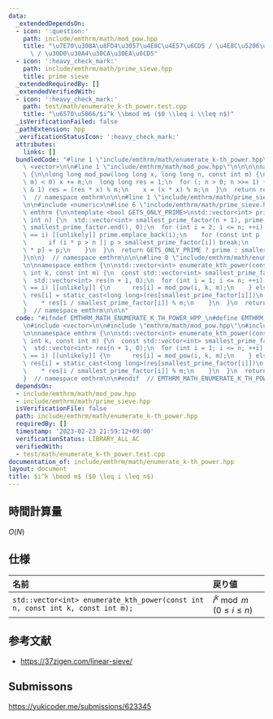 ```yaml
---
data:
  _extendedDependsOn:
  - icon: ':question:'
    path: include/emthrm/math/mod_pow.hpp
    title: "\u7E70\u308A\u8FD4\u3057\u4E8C\u4E57\u6CD5 / \u4E8C\u5206\u7D2F\u4E57\u6CD5\
      \ / \u30D0\u30A4\u30CA\u30EA\u6CD5"
  - icon: ':heavy_check_mark:'
    path: include/emthrm/math/prime_sieve.hpp
    title: prime sieve
  _extendedRequiredBy: []
  _extendedVerifiedWith:
  - icon: ':heavy_check_mark:'
    path: test/math/enumerate_k-th_power.test.cpp
    title: "\u6570\u5B66/$i^k \\bmod m$ ($0 \\leq i \\leq n$)"
  _isVerificationFailed: false
  _pathExtension: hpp
  _verificationStatusIcon: ':heavy_check_mark:'
  attributes:
    links: []
  bundledCode: "#line 1 \"include/emthrm/math/enumerate_k-th_power.hpp\"\n\n\n\n#include\
    \ <vector>\n\n#line 1 \"include/emthrm/math/mod_pow.hpp\"\n\n\n\nnamespace emthrm\
    \ {\n\nlong long mod_pow(long long x, long long n, const int m) {\n  if ((x %=\
    \ m) < 0) x += m;\n  long long res = 1;\n  for (; n > 0; n >>= 1) {\n    if (n\
    \ & 1) res = (res * x) % m;\n    x = (x * x) % m;\n  }\n  return res;\n}\n\n}\
    \  // namespace emthrm\n\n\n#line 1 \"include/emthrm/math/prime_sieve.hpp\"\n\n\
    \n\n#include <numeric>\n#line 6 \"include/emthrm/math/prime_sieve.hpp\"\n\nnamespace\
    \ emthrm {\n\ntemplate <bool GETS_ONLY_PRIME>\nstd::vector<int> prime_sieve(const\
    \ int n) {\n  std::vector<int> smallest_prime_factor(n + 1), prime;\n  std::iota(smallest_prime_factor.begin(),\
    \ smallest_prime_factor.end(), 0);\n  for (int i = 2; i <= n; ++i) {\n    if (smallest_prime_factor[i]\
    \ == i) [[unlikely]] prime.emplace_back(i);\n    for (const int p : prime) {\n\
    \      if (i * p > n || p > smallest_prime_factor[i]) break;\n      smallest_prime_factor[i\
    \ * p] = p;\n    }\n  }\n  return GETS_ONLY_PRIME ? prime : smallest_prime_factor;\n\
    }\n\n}  // namespace emthrm\n\n\n#line 8 \"include/emthrm/math/enumerate_k-th_power.hpp\"\
    \n\nnamespace emthrm {\n\nstd::vector<int> enumerate_kth_power(const int n, const\
    \ int k, const int m) {\n  const std::vector<int> smallest_prime_factor = prime_sieve<false>(n);\n\
    \  std::vector<int> res(n + 1, 0);\n  for (int i = 1; i <= n; ++i) {\n    if (smallest_prime_factor[i]\
    \ == i) [[unlikely]] {\n      res[i] = mod_pow(i, k, m);\n    } else {\n     \
    \ res[i] = static_cast<long long>(res[smallest_prime_factor[i]])\n           \
    \    * res[i / smallest_prime_factor[i]] % m;\n    }\n  }\n  return res;\n}\n\n\
    }  // namespace emthrm\n\n\n"
  code: "#ifndef EMTHRM_MATH_ENUMERATE_K_TH_POWER_HPP_\n#define EMTHRM_MATH_ENUMERATE_K_TH_POWER_HPP_\n\
    \n#include <vector>\n\n#include \"emthrm/math/mod_pow.hpp\"\n#include \"emthrm/math/prime_sieve.hpp\"\
    \n\nnamespace emthrm {\n\nstd::vector<int> enumerate_kth_power(const int n, const\
    \ int k, const int m) {\n  const std::vector<int> smallest_prime_factor = prime_sieve<false>(n);\n\
    \  std::vector<int> res(n + 1, 0);\n  for (int i = 1; i <= n; ++i) {\n    if (smallest_prime_factor[i]\
    \ == i) [[unlikely]] {\n      res[i] = mod_pow(i, k, m);\n    } else {\n     \
    \ res[i] = static_cast<long long>(res[smallest_prime_factor[i]])\n           \
    \    * res[i / smallest_prime_factor[i]] % m;\n    }\n  }\n  return res;\n}\n\n\
    }  // namespace emthrm\n\n#endif  // EMTHRM_MATH_ENUMERATE_K_TH_POWER_HPP_\n"
  dependsOn:
  - include/emthrm/math/mod_pow.hpp
  - include/emthrm/math/prime_sieve.hpp
  isVerificationFile: false
  path: include/emthrm/math/enumerate_k-th_power.hpp
  requiredBy: []
  timestamp: '2023-02-23 21:59:12+09:00'
  verificationStatus: LIBRARY_ALL_AC
  verifiedWith:
  - test/math/enumerate_k-th_power.test.cpp
documentation_of: include/emthrm/math/enumerate_k-th_power.hpp
layout: document
title: $i^k \bmod m$ ($0 \leq i \leq n$)
---
```



## 時間計算量

$O(N)$


## 仕様

|名前|戻り値|
|:--|:--|
|`std::vector<int> enumerate_kth_power(const int n, const int k, const int m);`|$i^k \bmod m$ ($0 \leq i \leq n$)|


## 参考文献

- https://37zigen.com/linear-sieve/


## Submissons

https://yukicoder.me/submissions/623345
